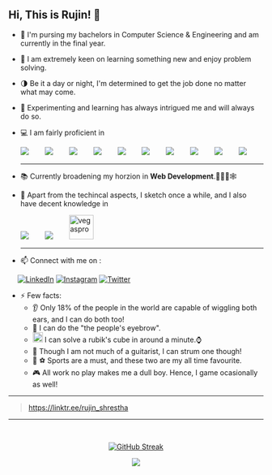 ## Hi, This is Rujin! 👋


<!--
**TheNyachhon/THENYACHHON** is a ✨ _special_ ✨ repository because its `README.md` (this file) appears on your GitHub profile.
  - 👀 Also, I can raise both eyebrows individually.<br>
Here are some ideas to get you started:

- 🔭 I’m currently working on ...
- 🌱 I’m currently learning ...
- 👯 I’m looking to collaborate on ...
- 🤔 I’m looking for help with ...
- 💬 Ask me about ...
- 📫 How to reach me: ...
- 😄 Pronouns: ...
- ⚡ Fun fact: ...
-->
<!-- 
![C](https://img.shields.io/badge/C-00599C?style=for-the-badge&logo=c&logoColor=white)&emsp;
![C++](https://img.shields.io/badge/C%2B%2B-00599C?style=for-the-badge&logo=c%2B%2B&logoColor=white)&emsp;
  ![JAVA](https://img.shields.io/badge/Java-ED8B00?style=for-the-badge&logo=java&logoColor=white)&emsp;
  ![MySQL](https://img.shields.io/badge/MySQL-00000F?style=for-the-badge&logo=mysql&logoColor=white)&emsp;
  ![HTML5](https://img.shields.io/badge/HTML5-E34F26?style=for-the-badge&logo=HTML5&logoColor=white)&emsp;
  ![CSS](https://img.shields.io/badge/CSS-239120?&style=for-the-badge&logo=css3&logoColor=white)&emsp;
  ![PHP](https://img.shields.io/badge/PHP-777BB4?style=for-the-badge&logo=php&logoColor=white)&emsp;
  ![Figma](https://img.shields.io/badge/Figma-F24E1E?style=for-the-badge&logo=figma&logoColor=white)&emsp;
  ![Photoshop](https://img.shields.io/badge/Adobe%20Photoshop-31A8FF?style=for-the-badge&logo=Adobe%20Photoshop&logoColor=black)&emsp;
  <img src='https://user-images.githubusercontent.com/63194470/120119572-17a79780-c1b6-11eb-86d0-5e5f3f60d5a8.png' alt='premiere' width='35px'/>&emsp;
   -->
- 🔭 I'm pursing my bachelors in Computer Science & Engineering and am currently in the final year.
- 🌱 I am extremely keen on learning something new and enjoy problem solving.
- 🌗 Be it a day or night, I'm determined to get the job done no matter what may come.
- 🧪 Experimenting and learning has always intrigued me and will always do so.
- 💻 I am fairly proficient in

  <img src="https://img.icons8.com/color/48/000000/c-programming.png"/>&emsp;&emsp;
  <img src="https://img.icons8.com/color/48/000000/c-plus-plus-logo.png"/>&emsp;&emsp;
  <img src="https://img.icons8.com/color/48/000000/java-coffee-cup-logo--v2.png"/>&emsp;&emsp;
  <img src="https://img.icons8.com/dusk/48/000000/php-logo.png"/>&emsp;&emsp;
  <img src="https://img.icons8.com/fluency/48/000000/mysql-logo.png"/>&emsp;&emsp;
  <img src="https://img.icons8.com/color/48/000000/html-5--v1.png"/>&emsp;&emsp;
  <img src="https://img.icons8.com/color/48/000000/css3.png"/>&emsp;&emsp;
  <img src="https://img.icons8.com/color/48/000000/javascript--v2.png"/>&emsp;&emsp;
  <img src="https://img.icons8.com/color/48/000000/nodejs.png"/>&emsp;&emsp;
  <img src="https://img.icons8.com/color/48/000000/mongodb.png"/>

  ---
- 📚 Currently broadening my horzion in **Web Development**.👨🏽‍💻🕸 
- 🎨 Apart from the techincal aspects, I sketch once a while, and I also have decent knowledge in

  <img src="https://img.icons8.com/color/48/000000/figma--v2.png"/>&emsp;&emsp;
  <img src="https://img.icons8.com/color/48/000000/adobe-photoshop--v1.png"/>&emsp;&emsp;
  <img src='https://user-images.githubusercontent.com/63194470/120119624-5d646000-c1b6-11eb-9c3f-e621385cebe1.png' alt='vegaspro' width='48px'/>

	---
- 📫 Connect with me on :

&emsp;
<a href='https://www.linkedin.com/in/rujin-shrestha-654080193'>![LinkedIn](https://img.shields.io/badge/LinkedIn-0A66C2?style=for-the-badge&logo=LinkedIn&logoColor=white)</a>
<a href='https://www.instagram.com/rujin_shrestha/'>![Instagram](https://img.shields.io/badge/Instagram-E4405F?style=for-the-badge&logo=Instagram&logoColor=white)</a>
<a href='https://twitter.com/nyachhon'>![Twitter](https://img.shields.io/badge/Twitter-1DA1F2?style=for-the-badge&logo=Twitter&logoColor=white)</a>


- ⚡ Few facts:
  - 👂  Only 18% of the people in the world are capable of wiggling both ears, and I can do both too!<br>
  - 👀  I can do the "the people's eyebrow".<br>
  - <img src="https://user-images.githubusercontent.com/63194470/120119287-8552c400-c1b4-11eb-8bc9-8c77e943380d.png" alt='cube' width='20px'> I can solve a rubik's cube in around a minute.⌚<br>
  - 🎸  Though I am not much of a guitarist, I can strum one though!<br>
  - 🏀 ⚽ Sports are a must, and these two are my all time favourite.<br>
  - 🎮  All work no play makes me a dull boy. Hence, I game ocasionally as well!
---
>https://linktr.ee/rujin_shrestha
---
<br>
<div align="center">

[![GitHub Streak](https://github-readme-streak-stats.herokuapp.com?user=TheNyachhon&theme=radical&hide_border=true&date_format=M%20j%5B%2C%20Y%5D)](https://git.io/streak-stats)

<div>
<div align="center">

![](https://komarev.com/ghpvc/?username=TheNyachhon&color=red&)

</div>
